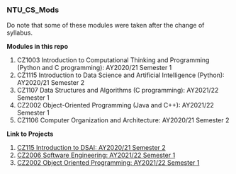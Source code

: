 ### NTU_CS_Mods
Do note that some of these modules were taken after the change of syllabus. 

**Modules in this repo**
1. CZ1003 Introduction to Computational Thinking and Programming (Python and C programming): AY2020/21 Semester 1
2. CZ1115 Introduction to Data Science and Artificial Intelligence (Python): AY2020/21 Semester 2
3. CZ1107 Data Structures and Algorithms (C programming): AY2021/22 Semester 1
4. CZ2002 Object-Oriented Programming (Java and C++): AY2021/22 Semester 1
5. CZ1106 Computer Organization and Architecture: AY2020/21 Semester 2

**Link to Projects**
1. [CZ115 Introduction to DSAI: AY2020/21 Semester 2](https://github.com/S-Samiksha/DSAI-Project)
2. [CZ2006 Software Engineering: AY2021/22 Semester 1](https://github.com/S-Samiksha/CX2006_Coding)
3. [CZ2002 Object Oriented Programming: AY2021/22 Semester 1](https://github.com/S-Samiksha/Restaurant_Reservation_and_Point_of_Sale_System)

